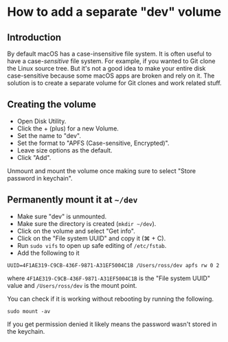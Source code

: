 # How to add a separate "dev" volume

## Introduction

By default macOS has a case-insensitive file system. It is often useful to have
a case-*sensitive* file system. For example, if you wanted to Git clone the
Linux source tree. But it's not a good idea to make your entire disk
case-sensitive because some macOS apps are broken and rely on it. The solution
is to create a separate volume for Git clones and work related stuff.

## Creating the volume

- Open Disk Utility.
- Click the + (plus) for a new Volume.
- Set the name to "dev".
- Set the format to "APFS (Case-sensitive, Encrypted)".
- Leave size options as the default.
- Click "Add".

Unmount and mount the volume once making sure to select "Store password in
keychain".

## Permanently mount it at `~/dev`

- Make sure "dev" is unmounted.
- Make sure the directory is created (`mkdir ~/dev`).
- Click on the volume and select "Get info".
- Click on the "File system UUID" and copy it (⌘ + C).
- Run `sudo vifs` to open up safe editing of `/etc/fstab`.
- Add the following to it
```
UUID=4F1AE319-C9CB-436F-9871-A31EF5004C1B /Users/ross/dev apfs rw 0 2
```

where `4F1AE319-C9CB-436F-9871-A31EF5004C1B` is the "File system UUID" value and
`/Users/ross/dev` is the mount point.

You can check if it is working without rebooting by running the following.
```
sudo mount -av
```

If you get permission denied it likely means the password wasn't stored in the
keychain.
